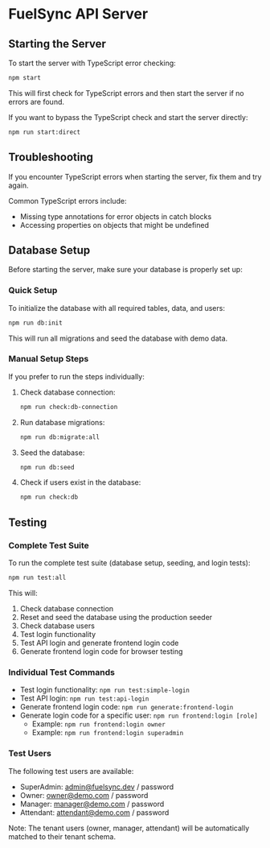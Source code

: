 # FuelSync API Server

## Starting the Server

To start the server with TypeScript error checking:

```bash
npm start
```

This will first check for TypeScript errors and then start the server if no errors are found.

If you want to bypass the TypeScript check and start the server directly:

```bash
npm run start:direct
```

## Troubleshooting

If you encounter TypeScript errors when starting the server, fix them and try again.

Common TypeScript errors include:
- Missing type annotations for error objects in catch blocks
- Accessing properties on objects that might be undefined

## Database Setup

Before starting the server, make sure your database is properly set up:

### Quick Setup

To initialize the database with all required tables, data, and users:

```bash
npm run db:init
```

This will run all migrations and seed the database with demo data.

### Manual Setup Steps

If you prefer to run the steps individually:

1. Check database connection:
   ```bash
   npm run check:db-connection
   ```

2. Run database migrations:
   ```bash
   npm run db:migrate:all
   ```

 3. Seed the database:
    ```bash
    npm run db:seed
    ```

4. Check if users exist in the database:
   ```bash
   npm run check:db
   ```

## Testing

### Complete Test Suite

To run the complete test suite (database setup, seeding, and login tests):

```bash
npm run test:all
```

This will:
1. Check database connection
2. Reset and seed the database using the production seeder
3. Check database users
4. Test login functionality
5. Test API login and generate frontend login code
6. Generate frontend login code for browser testing

### Individual Test Commands

- Test login functionality: `npm run test:simple-login`
- Test API login: `npm run test:api-login`
- Generate frontend login code: `npm run generate:frontend-login`
- Generate login code for a specific user: `npm run frontend:login [role]`
  - Example: `npm run frontend:login owner`
  - Example: `npm run frontend:login superadmin`

### Test Users

The following test users are available:

- SuperAdmin: admin@fuelsync.dev / password
- Owner: owner@demo.com / password
- Manager: manager@demo.com / password
- Attendant: attendant@demo.com / password

Note: The tenant users (owner, manager, attendant) will be automatically matched to their tenant schema.